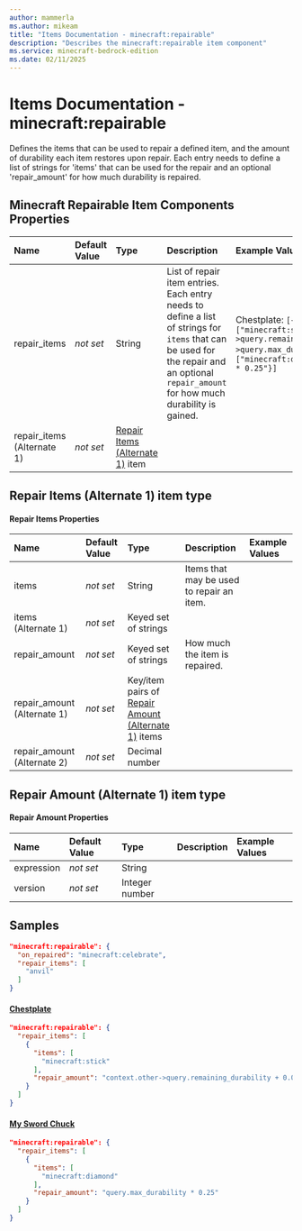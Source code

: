 ```yaml
---
author: mammerla
ms.author: mikeam
title: "Items Documentation - minecraft:repairable"
description: "Describes the minecraft:repairable item component"
ms.service: minecraft-bedrock-edition
ms.date: 02/11/2025 
---
```


# Items Documentation - minecraft:repairable

Defines the items that can be used to repair a defined item, and the amount of durability each item restores upon repair. Each entry needs to define a list of strings for 'items' that can be used for the repair and an optional 'repair_amount' for how much durability is repaired.


## Minecraft Repairable Item Components Properties

|Name       |Default Value |Type |Description |Example Values |
|:----------|:-------------|:----|:-----------|:------------- |
| repair_items | *not set* | String | List of repair item entries. Each entry needs to define a list of strings for `items` that can be used for the repair and an optional `repair_amount` for how much durability is gained. | Chestplate: `[{"items":["minecraft:stick"],"repair_amount":"context.other->query.remaining_durability + 0.05 * context.other->query.max_durability"}]`, My Sword Chuck: `[{"items":["minecraft:diamond"],"repair_amount":"query.max_durability * 0.25"}]` | 
| repair_items (Alternate 1) | *not set* | [Repair Items (Alternate 1)](#repair-items-alternate-1-item-type) item |  |  | 

## Repair Items (Alternate 1) item type

#### Repair Items Properties

|Name       |Default Value |Type |Description |Example Values |
|:----------|:-------------|:----|:-----------|:------------- |
| items | *not set* | String | Items that may be used to repair an item. |  | 
| items (Alternate 1) | *not set* | Keyed set of strings |  |  | 
| repair_amount | *not set* | Keyed set of strings | How much the item is repaired. |  | 
| repair_amount (Alternate 1) | *not set* | Key/item pairs of [Repair Amount (Alternate 1)](#repair-amount-alternate-1-item-type) items |  |  | 
| repair_amount (Alternate 2) | *not set* | Decimal number |  |  | 

## Repair Amount (Alternate 1) item type

#### Repair Amount Properties

|Name       |Default Value |Type |Description |Example Values |
|:----------|:-------------|:----|:-----------|:------------- |
| expression | *not set* | String |  |  | 
| version | *not set* | Integer number |  |  | 

## Samples


```json
"minecraft:repairable": {
  "on_repaired": "minecraft:celebrate",
  "repair_items": [
    "anvil"
  ]
}
```

#### [Chestplate](https://github.com/microsoft/minecraft-samples/tree/main/custom_items/behavior_packs/custom_item/items/chestplate.json)


```json
"minecraft:repairable": {
  "repair_items": [
    {
      "items": [
        "minecraft:stick"
      ],
      "repair_amount": "context.other->query.remaining_durability + 0.05 * context.other->query.max_durability"
    }
  ]
}
```

#### [My Sword Chuck](https://github.com/microsoft/minecraft-samples/tree/main/custom_items/behavior_packs/custom_item/items/my_sword_chuck.json)


```json
"minecraft:repairable": {
  "repair_items": [
    {
      "items": [
        "minecraft:diamond"
      ],
      "repair_amount": "query.max_durability * 0.25"
    }
  ]
}
```
